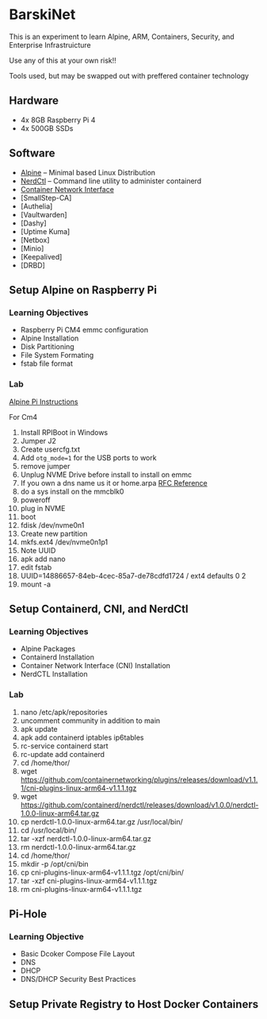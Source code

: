 # BarskiNet
This is an experiment to learn Alpine, ARM, Containers, Security, and Enterprise Infrastruicture

Use any of this at your own risk!!

Tools used, but may be swapped out with preffered container technology

## Hardware
- 4x 8GB Raspberry Pi 4 
- 4x 500GB SSDs

## Software
- [Alpine](https://www.alpinelinux.org)
&ndash; Minimal based Linux Distribution 
- [NerdCtl](https://github.com/containerd/nerdctl)
&ndash; Command line utility to administer containerd
- [Container Network Interface](https://github.com/containernetworking/cni)
- [SmallStep-CA]
- [Authelia]
- [Vaultwarden]
- [Dashy]
- [Uptime Kuma]
- [Netbox]
- [Minio]
- [Keepalived]
- [DRBD]

## Setup Alpine on Raspberry Pi
### Learning Objectives
- Raspberry Pi CM4 emmc configuration
- Alpine Installation
- Disk Partitioning
- File System Formating
- fstab file format

### Lab
[Alpine Pi Instructions](https://wiki.alpinelinux.org/wiki/Raspberry_Pi)

For Cm4
1. Install RPIBoot in Windows
2. Jumper J2
3. Create usercfg.txt
4. Add `otg_mode=1` for the USB ports to work 
5. remove jumper
6. Unplug NVME Drive before install to install on emmc
7. If you own a dns name us it or home.arpa [RFC Reference](https://datatracker.ietf.org/doc/html/rfc8375)
8. do a sys install on the mmcblk0
9. poweroff 
10. plug in NVME
11. boot
12. fdisk /dev/nvme0n1
13. Create new partition
14. mkfs.ext4 /dev/nvme0n1p1
15. Note UUID
16. apk add nano
17. edit fstab
18. UUID=14886657-84eb-4cec-85a7-de78cdfd1724       /       ext4    defaults 0 2
19. mount -a

## Setup Containerd, CNI, and NerdCtl
### Learning Objectives
- Alpine Packages
- Containerd Installation
- Container Network Interface (CNI) Installation
- NerdCTL Installation

### Lab
1. nano /etc/apk/repositories
2. uncomment community in addition to main
3. apk update
4. apk add containerd iptables ip6tables
5. rc-service containerd start
6. rc-update add containerd
7. cd /home/thor/
8. wget https://github.com/containernetworking/plugins/releases/download/v1.1.1/cni-plugins-linux-arm64-v1.1.1.tgz
9. wget https://github.com/containerd/nerdctl/releases/download/v1.0.0/nerdctl-1.0.0-linux-arm64.tar.gz
10. cp nerdctl-1.0.0-linux-arm64.tar.gz /usr/local/bin/
11. cd /usr/local/bin/
12. tar -xzf nerdctl-1.0.0-linux-arm64.tar.gz
13. rm nerdctl-1.0.0-linux-arm64.tar.gz
14. cd /home/thor/
15. mkdir -p /opt/cni/bin
16. cp cni-plugins-linux-arm64-v1.1.1.tgz /opt/cni/bin/
17. tar -xzf cni-plugins-linux-arm64-v1.1.1.tgz
18. rm cni-plugins-linux-arm64-v1.1.1.tgz

## Pi-Hole
### Learning Objective
- Basic Dcoker Compose File Layout
- DNS
- DHCP
- DNS/DHCP Security Best Practices

## Setup Private Registry to Host Docker Containers



